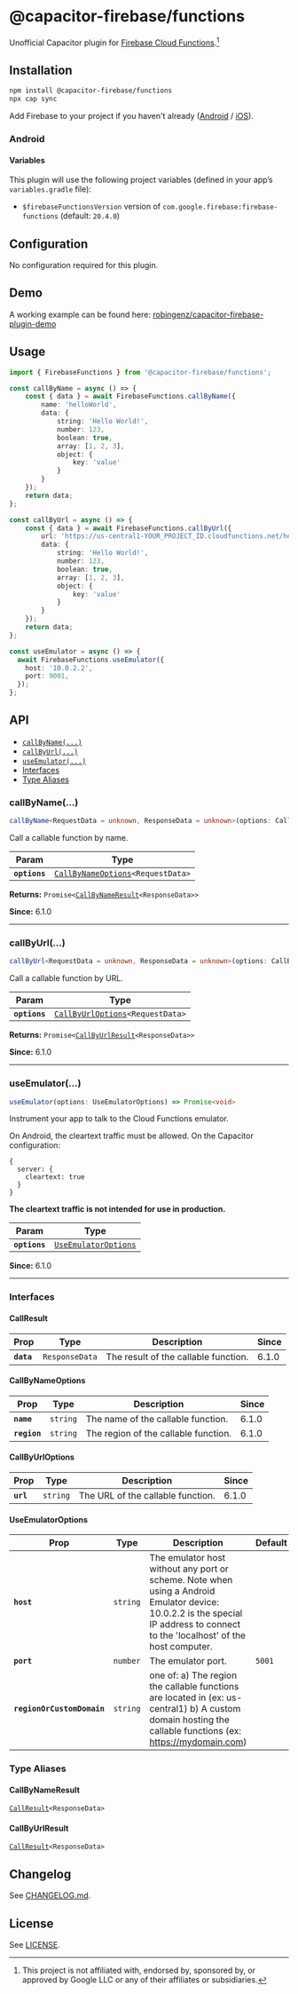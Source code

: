 # @capacitor-firebase/functions

Unofficial Capacitor plugin for [Firebase Cloud Functions](https://firebase.google.com/docs/functions/).[^1]

## Installation

```bash
npm install @capacitor-firebase/functions
npx cap sync
```

Add Firebase to your project if you haven't already ([Android](https://firebase.google.com/docs/android/setup) / [iOS](https://firebase.google.com/docs/ios/setup)).

### Android

#### Variables

This plugin will use the following project variables (defined in your app’s `variables.gradle` file):

- `$firebaseFunctionsVersion` version of `com.google.firebase:firebase-functions` (default: `20.4.0`)

## Configuration

No configuration required for this plugin.

## Demo

A working example can be found here: [robingenz/capacitor-firebase-plugin-demo](https://github.com/robingenz/capacitor-firebase-plugin-demo)

## Usage

```typescript
import { FirebaseFunctions } from '@capacitor-firebase/functions';

const callByName = async () => {
    const { data } = await FirebaseFunctions.callByName({
        name: 'helloWorld',
        data: {
            string: 'Hello World!',
            number: 123,
            boolean: true,
            array: [1, 2, 3],
            object: {
                key: 'value'
            }
        }
    });
    return data;
};

const callByUrl = async () => {
    const { data } = await FirebaseFunctions.callByUrl({
        url: 'https://us-central1-YOUR_PROJECT_ID.cloudfunctions.net/helloWorld',
        data: {
            string: 'Hello World!',
            number: 123,
            boolean: true,
            array: [1, 2, 3],
            object: {
                key: 'value'
            }
        }
    });
    return data;
};

const useEmulator = async () => {
  await FirebaseFunctions.useEmulator({
    host: '10.0.2.2',
    port: 9001,
  });
};
```

## API

<docgen-index>

* [`callByName(...)`](#callbyname)
* [`callByUrl(...)`](#callbyurl)
* [`useEmulator(...)`](#useemulator)
* [Interfaces](#interfaces)
* [Type Aliases](#type-aliases)

</docgen-index>

<docgen-api>
<!--Update the source file JSDoc comments and rerun docgen to update the docs below-->

### callByName(...)

```typescript
callByName<RequestData = unknown, ResponseData = unknown>(options: CallByNameOptions<RequestData>) => Promise<CallByNameResult<ResponseData>>
```

Call a callable function by name.

| Param         | Type                                                                               |
| ------------- | ---------------------------------------------------------------------------------- |
| **`options`** | <code><a href="#callbynameoptions">CallByNameOptions</a>&lt;RequestData&gt;</code> |

**Returns:** <code>Promise&lt;<a href="#callbynameresult">CallByNameResult</a>&lt;ResponseData&gt;&gt;</code>

**Since:** 6.1.0

--------------------


### callByUrl(...)

```typescript
callByUrl<RequestData = unknown, ResponseData = unknown>(options: CallByUrlOptions<RequestData>) => Promise<CallByUrlResult<ResponseData>>
```

Call a callable function by URL.

| Param         | Type                                                                             |
| ------------- | -------------------------------------------------------------------------------- |
| **`options`** | <code><a href="#callbyurloptions">CallByUrlOptions</a>&lt;RequestData&gt;</code> |

**Returns:** <code>Promise&lt;<a href="#callbyurlresult">CallByUrlResult</a>&lt;ResponseData&gt;&gt;</code>

**Since:** 6.1.0

--------------------


### useEmulator(...)

```typescript
useEmulator(options: UseEmulatorOptions) => Promise<void>
```

Instrument your app to talk to the Cloud Functions emulator.

On Android, the cleartext traffic must be allowed. On the Capacitor configuration:
```
{
  server: {
    cleartext: true
  }
}
```
**The cleartext traffic is not intended for use in production.**

| Param         | Type                                                              |
| ------------- | ----------------------------------------------------------------- |
| **`options`** | <code><a href="#useemulatoroptions">UseEmulatorOptions</a></code> |

**Since:** 6.1.0

--------------------


### Interfaces


#### CallResult

| Prop       | Type                      | Description                          | Since |
| ---------- | ------------------------- | ------------------------------------ | ----- |
| **`data`** | <code>ResponseData</code> | The result of the callable function. | 6.1.0 |


#### CallByNameOptions

| Prop         | Type                | Description                          | Since |
| ------------ | ------------------- | ------------------------------------ | ----- |
| **`name`**   | <code>string</code> | The name of the callable function.   | 6.1.0 |
| **`region`** | <code>string</code> | The region of the callable function. | 6.1.0 |


#### CallByUrlOptions

| Prop      | Type                | Description                       | Since |
| --------- | ------------------- | --------------------------------- | ----- |
| **`url`** | <code>string</code> | The URL of the callable function. | 6.1.0 |


#### UseEmulatorOptions

| Prop                       | Type                | Description                                                                                                                                                                     | Default           | Since |
| -------------------------- | ------------------- | ------------------------------------------------------------------------------------------------------------------------------------------------------------------------------- | ----------------- | ----- |
| **`host`**                 | <code>string</code> | The emulator host without any port or scheme. Note when using a Android Emulator device: 10.0.2.2 is the special IP address to connect to the 'localhost' of the host computer. |                   | 6.1.0 |
| **`port`**                 | <code>number</code> | The emulator port.                                                                                                                                                              | <code>5001</code> | 6.1.0 |
| **`regionOrCustomDomain`** | <code>string</code> | one of: a) The region the callable functions are located in (ex: us-central1) b) A custom domain hosting the callable functions (ex: https://mydomain.com)                      |                   |       |


### Type Aliases


#### CallByNameResult

<code><a href="#callresult">CallResult</a>&lt;ResponseData&gt;</code>


#### CallByUrlResult

<code><a href="#callresult">CallResult</a>&lt;ResponseData&gt;</code>

</docgen-api>

## Changelog

See [CHANGELOG.md](https://github.com/capawesome-team/capacitor-firebase/blob/main/packages/functions/CHANGELOG.md).

## License

See [LICENSE](https://github.com/capawesome-team/capacitor-firebase/blob/main/packages/functions/LICENSE).

[^1]: This project is not affiliated with, endorsed by, sponsored by, or approved by Google LLC or any of their affiliates or subsidiaries.
